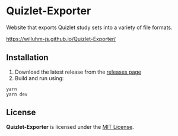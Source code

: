 # Quizlet-Exporter
Website that exports Quizlet study sets into a variety of file formats.

https://willuhm-js.github.io/Quizlet-Exporter/

## Installation
1. Download the latest release from the [releases page](https://github.com/willuhm-js/Quizlet-Exporter/releases/)
2. Build and run using:
```
yarn
yarn dev
```

## License
**Quizlet-Exporter** is licensed under the [MIT License](LICENSE).